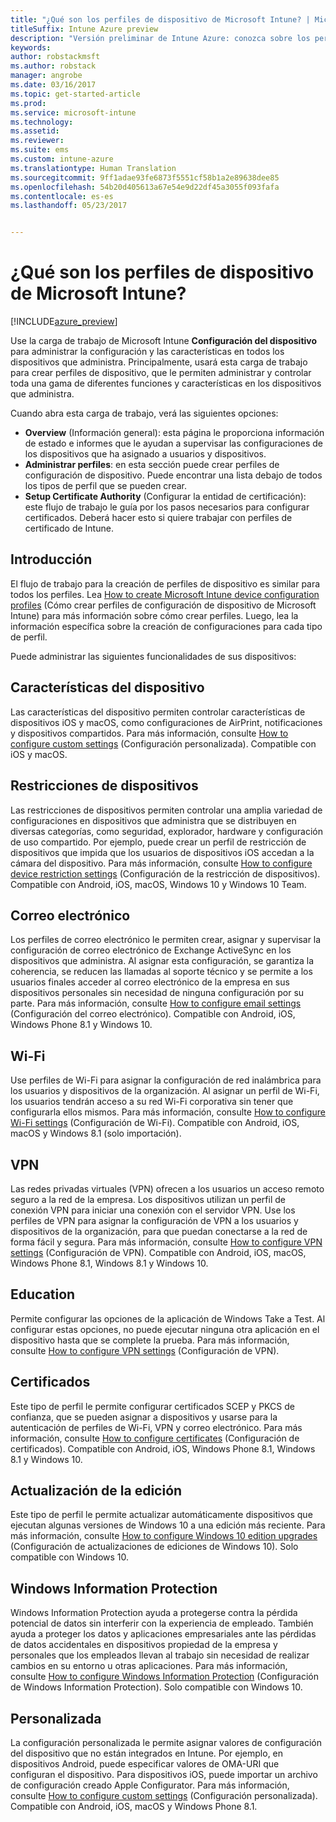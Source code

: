 ```yaml
---
title: "¿Qué son los perfiles de dispositivo de Microsoft Intune? | Microsoft Docs"
titleSuffix: Intune Azure preview
description: "Versión preliminar de Intune Azure: conozca sobre los perfiles de dispositivo de Intune y cómo pueden ayudarle a administrar y proteger los dispositivos de su empresa."
keywords: 
author: robstackmsft
ms.author: robstack
manager: angrobe
ms.date: 03/16/2017
ms.topic: get-started-article
ms.prod: 
ms.service: microsoft-intune
ms.technology: 
ms.assetid: 
ms.reviewer: 
ms.suite: ems
ms.custom: intune-azure
ms.translationtype: Human Translation
ms.sourcegitcommit: 9ff1adae93fe6873f5551cf58b1a2e89638dee85
ms.openlocfilehash: 54b20d405613a67e54e9d22df45a3055f093fafa
ms.contentlocale: es-es
ms.lasthandoff: 05/23/2017


---
```


# <a name="what-are-microsoft-intune-device-profiles"></a>¿Qué son los perfiles de dispositivo de Microsoft Intune?

[!INCLUDE[azure_preview](./includes/azure_preview.md)]

Use la carga de trabajo de Microsoft Intune **Configuración del dispositivo** para administrar la configuración y las características en todos los dispositivos que administra. Principalmente, usará esta carga de trabajo para crear perfiles de dispositivo, que le permiten administrar y controlar toda una gama de diferentes funciones y características en los dispositivos que administra.

Cuando abra esta carga de trabajo, verá las siguientes opciones:

- **Overview** (Información general): esta página le proporciona información de estado e informes que le ayudan a supervisar las configuraciones de los dispositivos que ha asignado a usuarios y dispositivos.
- **Administrar perfiles**: en esta sección puede crear perfiles de configuración de dispositivo. Puede encontrar una lista debajo de todos los tipos de perfil que se pueden crear.
- **Setup Certificate Authority** (Configurar la entidad de certificación): este flujo de trabajo le guía por los pasos necesarios para configurar certificados. Deberá hacer esto si quiere trabajar con perfiles de certificado de Intune.

## <a name="getting-started"></a>Introducción

El flujo de trabajo para la creación de perfiles de dispositivo es similar para todos los perfiles. Lea [How to create Microsoft Intune device configuration profiles](device-profile-create.md) (Cómo crear perfiles de configuración de dispositivo de Microsoft Intune) para más información sobre cómo crear perfiles. Luego, lea la información específica sobre la creación de configuraciones para cada tipo de perfil.

Puede administrar las siguientes funcionalidades de sus dispositivos:

## <a name="device-features"></a>Características del dispositivo

Las características del dispositivo permiten controlar características de dispositivos iOS y macOS, como configuraciones de AirPrint, notificaciones y dispositivos compartidos.
Para más información, consulte [How to configure custom settings](device-features-configure.md) (Configuración personalizada). Compatible con iOS y macOS.

## <a name="device-restrictions"></a>Restricciones de dispositivos
Las restricciones de dispositivos permiten controlar una amplia variedad de configuraciones en dispositivos que administra que se distribuyen en diversas categorías, como seguridad, explorador, hardware y configuración de uso compartido. Por ejemplo, puede crear un perfil de restricción de dispositivos que impida que los usuarios de dispositivos iOS accedan a la cámara del dispositivo.
Para más información, consulte [How to configure device restriction settings](device-restrictions-configure.md) (Configuración de la restricción de dispositivos). Compatible con Android, iOS, macOS, Windows 10 y Windows 10 Team.

## <a name="email"></a>Correo electrónico
Los perfiles de correo electrónico le permiten crear, asignar y supervisar la configuración de correo electrónico de Exchange ActiveSync en los dispositivos que administra. Al asignar esta configuración, se garantiza la coherencia, se reducen las llamadas al soporte técnico y se permite a los usuarios finales acceder al correo electrónico de la empresa en sus dispositivos personales sin necesidad de ninguna configuración por su parte.
Para más información, consulte [How to configure email settings](email-settings-configure.md) (Configuración del correo electrónico). Compatible con Android, iOS, Windows Phone 8.1 y Windows 10.

## <a name="wi-fi"></a>Wi-Fi
Use perfiles de Wi-Fi para asignar la configuración de red inalámbrica para los usuarios y dispositivos de la organización. Al asignar un perfil de Wi-Fi, los usuarios tendrán acceso a su red Wi-Fi corporativa sin tener que configurarla ellos mismos.
Para más información, consulte [How to configure Wi-Fi settings](wi-fi-settings-configure.md) (Configuración de Wi-Fi). Compatible con Android, iOS, macOS y Windows 8.1 (solo importación).

## <a name="vpn"></a>VPN
Las redes privadas virtuales (VPN) ofrecen a los usuarios un acceso remoto seguro a la red de la empresa. Los dispositivos utilizan un perfil de conexión VPN para iniciar una conexión con el servidor VPN. Use los perfiles de VPN para asignar la configuración de VPN a los usuarios y dispositivos de la organización, para que puedan conectarse a la red de forma fácil y segura.
Para más información, consulte [How to configure VPN settings](vpn-settings-configure.md) (Configuración de VPN).
Compatible con Android, iOS, macOS, Windows Phone 8.1, Windows 8.1 y Windows 10.

## <a name="education"></a>Education
Permite configurar las opciones de la aplicación de Windows Take a Test. Al configurar estas opciones, no puede ejecutar ninguna otra aplicación en el dispositivo hasta que se complete la prueba.
Para más información, consulte [How to configure VPN settings](education-settings-configure.md) (Configuración de VPN).

## <a name="certificates"></a>Certificados
Este tipo de perfil le permite configurar certificados SCEP y PKCS de confianza, que se pueden asignar a dispositivos y usarse para la autenticación de perfiles de Wi-Fi, VPN y correo electrónico.
Para más información, consulte [How to configure certificates](certificates-configure.md) (Configuración de certificados). Compatible con Android, iOS, Windows Phone 8.1, Windows 8.1 y Windows 10.

## <a name="edition-upgrade"></a>Actualización de la edición
Este tipo de perfil le permite actualizar automáticamente dispositivos que ejecutan algunas versiones de Windows 10 a una edición más reciente. Para más información, consulte [How to configure Windows 10 edition upgrades](edition-upgrade-configure-windows-10.md) (Configuración de actualizaciones de ediciones de Windows 10). Solo compatible con Windows 10.

## <a name="windows-information-protection"></a>Windows Information Protection
Windows Information Protection ayuda a protegerse contra la pérdida potencial de datos sin interferir con la experiencia de empleado. También ayuda a proteger los datos y aplicaciones empresariales ante las pérdidas de datos accidentales en dispositivos propiedad de la empresa y personales que los empleados llevan al trabajo sin necesidad de realizar cambios en su entorno u otras aplicaciones.
Para más información, consulte [How to configure Windows Information Protection](windows-information-protection-configure.md) (Configuración de Windows Information Protection). Solo compatible con Windows 10.

## <a name="custom"></a>Personalizada
La configuración personalizada le permite asignar valores de configuración del dispositivo que no están integrados en Intune. Por ejemplo, en dispositivos Android, puede especificar valores de OMA-URI que configuran el dispositivo. Para dispositivos iOS, puede importar un archivo de configuración creado Apple Configurator.
Para más información, consulte [How to configure custom settings](custom-settings-configure.md) (Configuración personalizada). Compatible con Android, iOS, macOS y Windows Phone 8.1.

